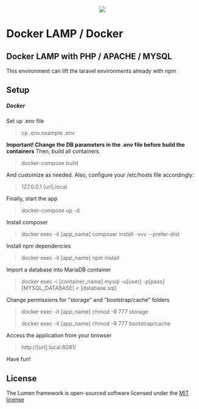 <p align="center"><img src="https://res.cloudinary.com/practicaldev/image/fetch/s--Bb3IWflG--/c_imagga_scale,f_auto,fl_progressive,h_420,q_auto,w_1000/https://dev-to-uploads.s3.amazonaws.com/uploads/articles/016f1249r1njnhhciz9n.png"></p>


# Docker LAMP / Docker
## Docker LAMP with PHP / APACHE / MYSQL


This environment can lift the laravel environments already with npm

## Setup

##### Docker

Set up .env file
> cp .env.example .env

**Important! Change the DB parameters in the .env file before build the containers**
Then, build all containers
> docker-compose build

And customize as needed. Also, configure your /etc/hosts file accordingly:
> 127.0.0.1   [url].local

Finally, start the app
> docker-compose up -d

Install composer
> docker exec -it [app_name] composer install -vvv --prefer-dist

Install npm dependencies
> docker exec -it [app_name] npm install

Import a database into MariaDB container
>  docker exec -i [container_name] mysql -u[user] -p[pass] [MYSQL_DATABASE] < [database.sql]

Change permissions for "storage" and "bootstrap/cache" folders
> docker exec -it [app_name] chmod -R 777 storage
>
> docker exec -it [app_name] chmod -R 777 bootstrap/cache

Access the application from your browser
> http://[url].local:8081/

Have fun!


## License

The Lumen framework is open-sourced software licensed under the [MIT license](http://opensource.org/licenses/MIT)

